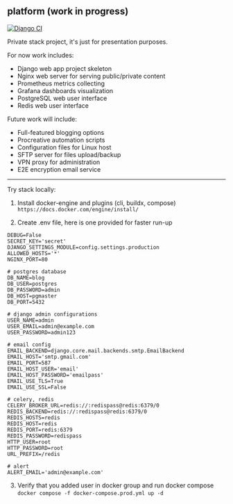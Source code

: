 ## platform (work in progress)
[![Django CI](https://github.com/noctdruid/blog/actions/workflows/django-ci.yml/badge.svg)](https://github.com/noctdruid/blog/actions/workflows/django-ci.yml)

Private stack project, it's just for presentation purposes.

For now work includes:
- Django web app project skeleton
- Nginx web server for serving public/private content
- Prometheus metrics collecting
- Grafana dashboards visualization
- PostgreSQL web user interface
- Redis web user interface

Future work will include:
- Full-featured blogging options
- Procreative automation scripts
- Configuration files for Linux host
- SFTP server for files upload/backup
- VPN proxy for administration
- E2E encryption email service

---

Try stack locally:
1. Install docker-engine and plugins (cli, buildx, compose)  
`https://docs.docker.com/engine/install/`

2. Create .env file, here is one provided for faster run-up  
```
DEBUG=False
SECRET_KEY='secret'
DJANGO_SETTINGS_MODULE=config.settings.production
ALLOWED_HOSTS='*'
NGINX_PORT=80

# postgres database
DB_NAME=blog
DB_USER=postgres
DB_PASSWORD=admin
DB_HOST=pgmaster
DB_PORT=5432

# django admin configurations
USER_NAME=admin
USER_EMAIL=admin@example.com
USER_PASSWORD=admin123

# email config
EMAIL_BACKEND=django.core.mail.backends.smtp.EmailBackend
EMAIL_HOST='smtp.gmail.com'
EMAIL_PORT=587
EMAIL_HOST_USER='email'
EMAIL_HOST_PASSWORD='emailpass'
EMAIL_USE_TLS=True
EMAIL_USE_SSL=False

# celery, redis
CELERY_BROKER_URL=redis://:redispass@redis:6379/0
REDIS_BACKEND=redis://:redispass@redis:6379/0
REDIS_HOSTS=redis
REDIS_HOST=redis
REDIS_PORT=redis:6379
REDIS_PASSWORD=redispass
HTTP_USER=root
HTTP_PASSWORD=root
URL_PREFIX=/redis

# alert
ALERT_EMAIL='admin@example.com'
```

3. Verify that you added user in docker group and run docker compose  
`docker compose -f docker-compose.prod.yml up -d`